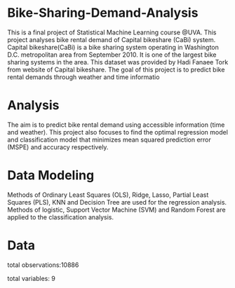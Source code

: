 # Bike-Sharing-Demand-Analysis
This is a final project of Statistical Machine Learning course @UVA. This project analyses bike rental demand of Capital bikeshare (CaBi) system. Capital bikeshare(CaBi) is a bike sharing system operating in Washington D.C. metropolitan area from September 2010. It is one of the largest bike sharing systems in the area. This dataset was provided by Hadi Fanaee Tork from website of Capital bikeshare. The goal of this project is to predict bike rental demands through weather and time informatio

# Analysis
The aim is to predict bike rental demand using accessible information (time and weather). This project also focuses to find the optimal regression model and classification model that minimizes mean squared prediction error (MSPE) and accuracy respectively.

# Data Modeling
Methods of Ordinary Least Squares (OLS), Ridge, Lasso, Partial Least Squares (PLS), KNN and Decision Tree are used for the regression analysis. Methods of logistic, Support Vector Machine (SVM) and Random Forest are applied to the classification analysis.

# Data
total observations:10886

total variables: 9
